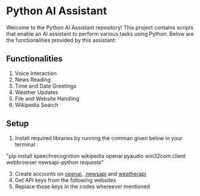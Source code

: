 # Python AI Assistant
Welcome to the Python AI Assistant repository! This project contains scripts that enable an AI assistant to perform various tasks using Python. Below are the functionalities provided by this assistant:

## Functionalities

1. Voice Interaction
2. News Reading
3. Time and Date Greetings
4. Weather Updates
5. File and Website Handling
6. Wikipedia Search

## Setup
1. Install required libraries by running the comman given below in your terminal :

 "pip install speechrecognition wikipedia openai pyaudio win32com.client webbrowser newsapi-python requests"
 
3. Create accounts on <a href="https://openai.com/">openai</a>, ,<a href="https://newsapi.org/">newsapi</a> and <a href="https://www.weatherapi.com/">weatherapi</a>
4. Get API keys from the following websites
5. Replace those keys in the codes whereever mentioned
